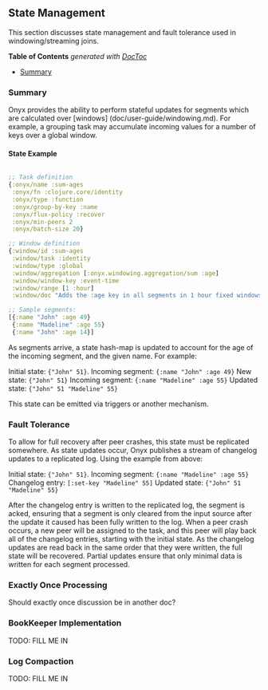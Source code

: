 ## State Management

This section discusses state management and fault tolerance used in windowing/streaming joins.

<!-- START doctoc generated TOC please keep comment here to allow auto update -->
<!-- DON'T EDIT THIS SECTION, INSTEAD RE-RUN doctoc TO UPDATE -->
**Table of Contents**  *generated with [DocToc](http://doctoc.herokuapp.com/)*

- [Summary](#summary)

<!-- END doctoc generated TOC please keep comment here to allow auto update -->

### Summary

Onyx provides the ability to perform stateful updates for segments which are
calculated over [windows] (doc/user-guide/windowing.md). For example, a
grouping task may accumulate incoming values for a number of keys over a global
window.

#### State Example

```clojure

;; Task definition
{:onyx/name :sum-ages
 :onyx/fn :clojure.core/identity
 :onyx/type :function
 :onyx/group-by-key :name
 :onyx/flux-policy :recover
 :onyx/min-peers 2
 :onyx/batch-size 20}

;; Window definition
{:window/id :sum-ages
 :window/task :identity
 :window/type :global
 :window/aggregation [:onyx.windowing.aggregation/sum :age]
 :window/window-key :event-time
 :window/range [1 :hour]
 :window/doc "Adds the :age key in all segments in 1 hour fixed windows"}

;; Sample segments:
[{:name "John" :age 49}
 {:name "Madeline" :age 55}
 {:name "John" :age 14}]
```

As segments arrive, a state hash-map is updated to account for the age of the incoming
segment, and the given name. For example:

Initial state: `{"John" 51}`. 
Incoming segment: `{:name "John" :age 49}` 
New state: `{"John" 51}`
Incoming segment: `{:name "Madeline" :age 55}`
Updated state: `{"John" 51 "Madeline" 55}`

This state can be emitted via triggers or another mechanism. 

### Fault Tolerance

To allow for full recovery after peer crashes, this state must be replicated
somewhere. As state updates occur, Onyx publishes a stream of changelog updates
to a replicated log. Using the example from above:

Initial state: `{"John" 51}`. 
Incoming segment: `{:name "Madeline" :age 55}`
Changelog entry: `[:set-key "Madeline" 55]`
Updated state: `{"John" 51 "Madeline" 55}`

After the changelog entry is written to the replicated log, the segment is
acked, ensuring that a segment is only cleared from the input source after the
update it caused has been fully written to the log.  When a peer crash occurs,
a new peer will be assigned to the task, and this peer will play back all of
the changelog entries, starting with the initial state. As the changelog
updates are read back in the same order that they were written, the full state
will be recovered. Partial updates ensure that only minimal data is written for
each segment processed.

### Exactly Once Processing

Should exactly once discussion be in another doc?

### BookKeeper Implementation

TODO: FILL ME IN

### Log Compaction

TODO: FILL ME IN
